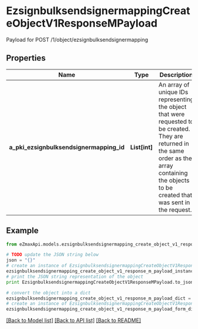 # EzsignbulksendsignermappingCreateObjectV1ResponseMPayload

Payload for POST /1/object/ezsignbulksendsignermapping

## Properties

Name | Type | Description | Notes
------------ | ------------- | ------------- | -------------
**a_pki_ezsignbulksendsignermapping_id** | **List[int]** | An array of unique IDs representing the object that were requested to be created.  They are returned in the same order as the array containing the objects to be created that was sent in the request. | 

## Example

```python
from eZmaxApi.models.ezsignbulksendsignermapping_create_object_v1_response_m_payload import EzsignbulksendsignermappingCreateObjectV1ResponseMPayload

# TODO update the JSON string below
json = "{}"
# create an instance of EzsignbulksendsignermappingCreateObjectV1ResponseMPayload from a JSON string
ezsignbulksendsignermapping_create_object_v1_response_m_payload_instance = EzsignbulksendsignermappingCreateObjectV1ResponseMPayload.from_json(json)
# print the JSON string representation of the object
print EzsignbulksendsignermappingCreateObjectV1ResponseMPayload.to_json()

# convert the object into a dict
ezsignbulksendsignermapping_create_object_v1_response_m_payload_dict = ezsignbulksendsignermapping_create_object_v1_response_m_payload_instance.to_dict()
# create an instance of EzsignbulksendsignermappingCreateObjectV1ResponseMPayload from a dict
ezsignbulksendsignermapping_create_object_v1_response_m_payload_form_dict = ezsignbulksendsignermapping_create_object_v1_response_m_payload.from_dict(ezsignbulksendsignermapping_create_object_v1_response_m_payload_dict)
```
[[Back to Model list]](../README.md#documentation-for-models) [[Back to API list]](../README.md#documentation-for-api-endpoints) [[Back to README]](../README.md)


